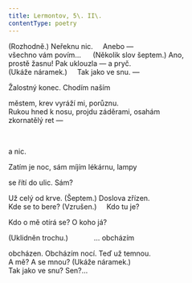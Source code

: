 ```yaml
---
title: Lermontov, 5\. II\.
contentType: poetry
---
```


<section>

<div class="centered">

(Rozhodně.) Neřeknu nic.     Anebo —  
všechno vám povím…      (Několik slov šeptem.) Ano,  
prostě žasnu! Pak uklouzla — a pryč.  
(Ukáže náramek.)     Tak jako ve snu. —

</div>

Žalostný konec. Chodím naším

<div class="centered">

městem, krev vyráží mi, porůznu.  
Rukou hned k nosu, projdu záděrami, osahám  
zkornatělý ret —

</div>

            

<div class="centered">

a nic.

</div>

Zatím je noc, sám míjím lékárnu, lampy

se řítí do ulic. Sám?

<div class="centered">

Už celý od krve. (Šeptem.) Doslova zřízen.  
Kde se to bere? (Vzrušen.)     Kdo tu je?

</div>

<div class="centered">

Kdo o mě otírá se? O koho já?

</div>

(Uklidněn trochu.)             … obcházím

obcházen. Obcházím nocí. Teď už temnou.  
A mě? A se mnou? (Ukáže náramek.)  
Tak jako ve snu? Sen?…

</section>
